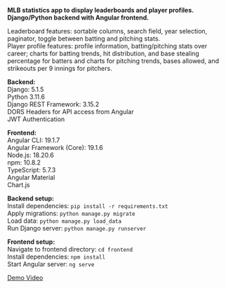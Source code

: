 **MLB statistics app to display leaderboards and player profiles. Django/Python backend with Angular frontend.** 

Leaderboard features: sortable columns, search field, year selection, paginator, toggle between batting and pitching stats. <br/>
Player profile features: profile information, batting/pitching stats over career; charts for batting trends, hit distribution, and base stealing percentage for batters and charts for pitching trends, bases allowed, and strikeouts per 9 innings for pitchers.

**Backend:** <br/>
Django: 5.1.5<br/>
Python 3.11.6<br/>
Django REST Framework: 3.15.2 <br/>
DORS Headers for API access from Angular <br/>
JWT Authentication <br/>

**Frontend:** <br/>
Angular CLI: 19.1.7<br/>
Angular Framework (Core): 19.1.6<br/>
Node.js: 18.20.6<br/>
npm: 10.8.2 <br/>
TypeScript: 5.7.3 <br/>
Angular Material <br/>
Chart.js <br/>

**Backend setup:** <br/>
Install dependencies: ```pip install -r requirements.txt```<br/>
Apply migrations: ```python manage.py migrate```<br/>
Load data: ```python manage.py load_data```<br/>
Run Django server: ```python manage.py runserver```<br/>

**Frontend setup:** <br/>
Navigate to frontend directory: ```cd frontend```<br/>
Install dependencies: ```npm install```<br/>
Start Angular server: ```ng serve```<br/>

[Demo Video](https://drive.google.com/file/d/1EESdV7KHno2bQbo2OEde2KdFJ1ZU2S6F/view?usp=drive_link)
